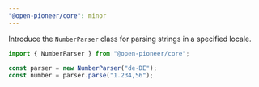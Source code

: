 ```yaml
---
"@open-pioneer/core": minor
---
```


Introduce the `NumberParser` class for parsing strings in a specified locale.

```js
import { NumberParser } from "@open-pioneer/core";

const parser = new NumberParser("de-DE");
const number = parser.parse("1.234,56");
```
